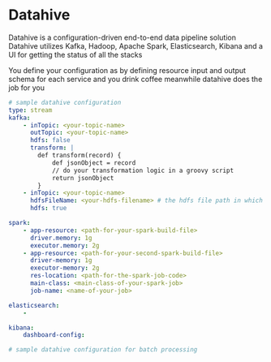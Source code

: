 # Datahive 
Datahive is a configuration-driven end-to-end data pipeline solution
Datahive utilizes Kafka, Hadoop, Apache Spark, Elasticsearch, Kibana and a UI for getting the status of all the stacks

You define your configuration as by defining resource input and output schema for each service and you drink coffee meanwhile datahive does the job for you

```yaml
# sample datahive configuration
type: stream
kafka:
    - inTopic: <your-topic-name>
      outTopic: <your-topic-name>
      hdfs: false
      transform: | 
        def transform(record) {
            def jsonObject = record
            // do your transformation logic in a groovy script
            return jsonObject
        }
    - inTopic: <your-topic-name>
      hdfsFileName: <your-hdfs-filename> # the hdfs file path in which you want to save the file
      hdfs: true

spark:
    - app-resource: <path-for-your-spark-build-file>
      driver.memory: 1g
      executor.memory: 2g
    - app-resource: <path-for-your-second-spark-build-file>
      driver-memory: 1g
      executor-memory: 2g
      res-location: <path-for-the-spark-job-code>
      main-class: <main-class-of-your-spark-job>
      job-name: <name-of-your-job>

elasticsearch:
    - 

kibana:
    dashboard-config:
```

```yaml
# sample datahive configuration for batch processing
```
